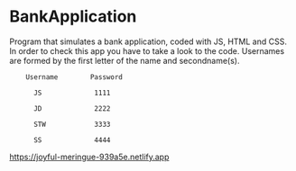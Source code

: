 # BankApplication
Program that simulates a bank application, coded with JS, HTML and CSS.
In order to check this app you have to take a look to the code. Usernames are formed by the first letter of the name and secondname(s).

        Username        Password
        
          JS             1111

          JD             2222

          STW            3333

          SS             4444


https://joyful-meringue-939a5e.netlify.app
